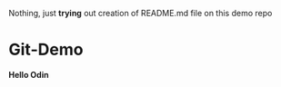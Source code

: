 Nothing, just **trying** out creation of README.md file on this demo repo

# Git-Demo
**Hello Odin**

